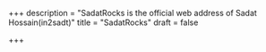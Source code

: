 +++
description = "SadatRocks is the official web address of Sadat Hossain(in2sadt)"
title = "SadatRocks"
draft = false

+++
